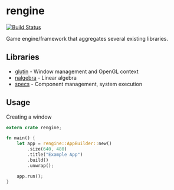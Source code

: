
# rengine

[![Build Status](https://travis-ci.org/vangroan/rengine.svg?branch=master)](https://travis-ci.org/vangroan/rengine)

Game engine/framework that aggregates several existing libraries.

## Libraries

* [glutin](https://github.com/tomaka/glutin) - Window management and OpenGL context
* [nalgebra](https://github.com/rustsim/nalgebra) - Linear algebra
* [specs](https://github.com/slide-rs/specs) - Component management, system execution

## Usage

Creating a window

```rust
extern crate rengine;

fn main() {
    let app = rengine::AppBuilder::new()
        .size(640, 480)
        .title("Example App")
        .build()
        .unwrap();

    app.run();
}
```

